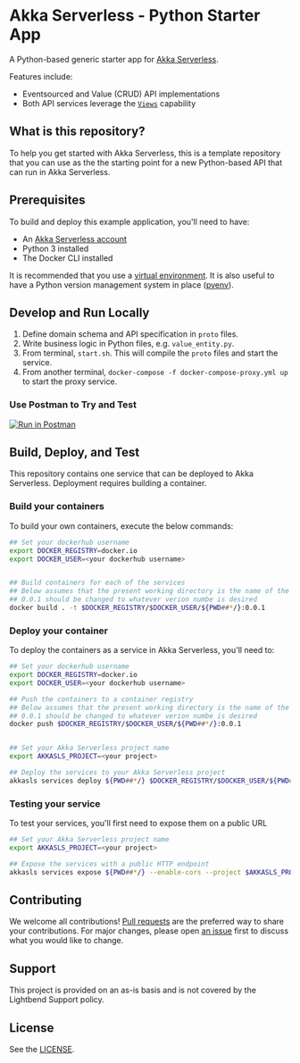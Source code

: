 # Akka Serverless - Python Starter App

A Python-based generic starter app for [Akka Serverless](https://developer.lightbend.com/docs/akka-serverless/).

Features include:

* Eventsourced and Value (CRUD) API implementations
* Both API services leverage the [`Views`](https://developer.lightbend.com/docs/akka-serverless/javascript/views.html) capability

## What is this repository?

To help you get started with Akka Serverless, this is a template repository that you can use as the the starting point for a new Python-based API that can run in Akka Serverless.

## Prerequisites

To build and deploy this example application, you'll need to have:

* An [Akka Serverless account](https://developer.lightbend.com/docs/akka-serverless/getting-started/lightbend-account.html)
* Python 3 installed
* The Docker CLI installed

It is recommended that you use a [virtual environment](https://docs.python.org/3/library/venv.html). It is also useful to have a Python version management system in place ([pyenv](https://github.com/pyenv/pyenv)).

## Develop and Run Locally

1. Define domain schema and API specification in `proto` files.
2. Write business logic in Python files, e.g. `value_entity.py`.
3. From terminal, `start.sh`. This will compile the `proto` files and start the service.
4. From another terminal, `docker-compose -f docker-compose-proxy.yml up` to start the proxy service.

### Use Postman to Try and Test

[![Run in Postman](https://run.pstmn.io/button.svg)](https://app.getpostman.com/run-collection/34862-7c169b10-366f-4e72-aff4-8188e0a96d1b?action=collection%2Ffork&collection-url=entityId%3D34862-7c169b10-366f-4e72-aff4-8188e0a96d1b%26entityType%3Dcollection%26workspaceId%3Ddee50495-76e5-4399-afea-21035ae2759d#?env%5BAkka%20Serverless%5D=W3sia2V5IjoiYXBpSG9zdCIsInZhbHVlIjoibG9jYWxob3N0OjkwMDAiLCJlbmFibGVkIjp0cnVlfSx7ImtleSI6InRscyIsInZhbHVlIjoiaHR0cCIsImVuYWJsZWQiOnRydWV9XQ==)

## Build, Deploy, and Test

This repository contains one service that can be deployed to Akka Serverless. Deployment requires building a container.

### Build your containers

To build your own containers, execute the below commands:

```bash
## Set your dockerhub username
export DOCKER_REGISTRY=docker.io
export DOCKER_USER=<your dockerhub username>


## Build containers for each of the services
## Below assumes that the present working directory is the name of the container you want
## 0.0.1 should be changed to whatever verion numbe is desired
docker build . -t $DOCKER_REGISTRY/$DOCKER_USER/${PWD##*/}:0.0.1

```

### Deploy your container

To deploy the containers as a service in Akka Serverless, you'll need to:

```bash
## Set your dockerhub username
export DOCKER_REGISTRY=docker.io
export DOCKER_USER=<your dockerhub username>

## Push the containers to a container registry
## Below assumes that the present working directory is the name of the container you want
## 0.0.1 should be changed to whatever verion numbe is desired
docker push $DOCKER_REGISTRY/$DOCKER_USER/${PWD##*/}:0.0.1


## Set your Akka Serverless project name
export AKKASLS_PROJECT=<your project>

## Deploy the services to your Akka Serverless project
akkasls services deploy ${PWD##*/} $DOCKER_REGISTRY/$DOCKER_USER/${PWD##*/}:0.0.1 --project $AKKASLS_PROJECT

```

### Testing your service

To test your services, you'll first need to expose them on a public URL

```bash
## Set your Akka Serverless project name
export AKKASLS_PROJECT=<your project>

## Expose the services with a public HTTP endpoint
akkasls services expose ${PWD##*/} --enable-cors --project $AKKASLS_PROJECT
```


## Contributing

We welcome all contributions! [Pull requests](https://github.com/jpollock/akka-serverless-starter-python/pulls) are the preferred way to share your contributions. For major changes, please open [an issue](https://github.com/jpollock/akka-serverless-starter-python/issues) first to discuss what you would like to change.

## Support

This project is provided on an as-is basis and is not covered by the Lightbend Support policy.

## License

See the [LICENSE](./LICENSE).
